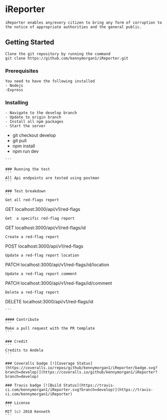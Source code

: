 # iReporter
```
iReporter enables any/every citizen to bring any form of corruption to the notice of appropriate authorities and the general public.
```

## Getting Started
```
Clone the git repository by running the command
git clone https://github.com/kennymorgan1/iReporter.git
```

### Prerequisites
```
You need to have the following installed
- Nodejs
-Express
```

### Installing
```
- Navigate to the develop branch
- Update to origin branch
- Install all npm packages
- Start the server

``````
- git checkout develop
- git pull
- npm install
- npm run dev
``````
```

### Running the test
```
All Api endpoints are tested using postman
```

### Test breakdown
```
Get all red-flags report
``````
GET localhost:3000/api/v1/red-flags
``````
Get  a specific red-flag report
``````
GET localhost:3000/api/v1/red-flags/id
``````
Create a red-flag report
``````
POST localhost:3000/api/v1/red-flags
``````
Update a red-flag report location
``````
PATCH localhost:3000/api/v1/red-flags/id/location
``````
Update a red-flag report comment
``````
PATCH localhost:3000/api/v1/red-flags/id/comment
``````
Delete a red-flag report
``````
DELETE localhost:3000/api/v1/red-flags/id
``````
```

#### Contribute
```
Make a pull request with the PR template
```

### Credit
```
Credits to Andela
```

### Coveralls badge [![Coverage Status](https://coveralls.io/repos/github/kennymorgan1/iReporter/badge.svg?branch=develop)](https://coveralls.io/github/kennymorgan1/iReporter?branch=develop)

### Travis badge [![Build Status](https://travis-ci.com/kennymorgan1/iReporter.svg?branch=develop)](https://travis-ci.com/kennymorgan1/iReporter)

### License
```
MIT (c) 2018 Kenneth
```
